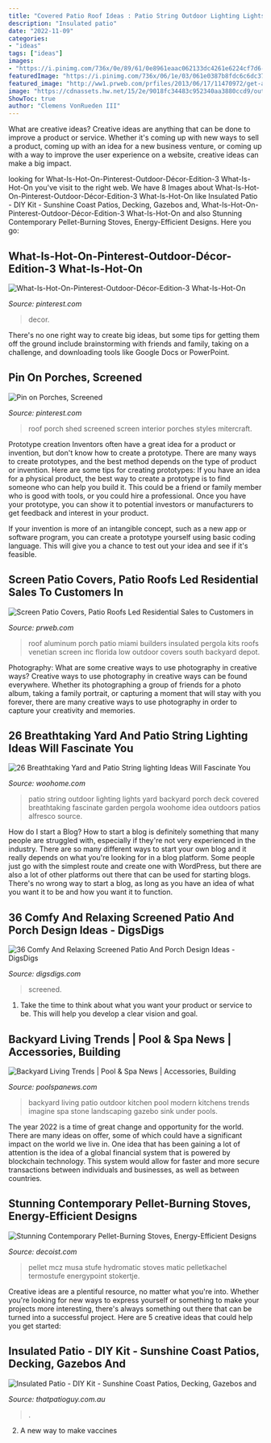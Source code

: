 ```yaml
---
title: "Covered Patio Roof Ideas : Patio String Outdoor Lighting Lights Yard Backyard Porch Deck Covered Breathtaking Fascinate Garden Pergola Woohome Idea Outdoors Patios Alfresco Source"
description: "Insulated patio"
date: "2022-11-09"
categories:
- "ideas"
tags: ["ideas"]
images:
- "https://i.pinimg.com/736x/0e/89/61/0e8961eaac062133dc4261e6224cf7d6--porch-privacy-roof-styles.jpg"
featuredImage: "https://i.pinimg.com/736x/06/1e/03/061e0387b8fdc6c6dc3704615740ff33.jpg"
featured_image: "http://ww1.prweb.com/prfiles/2013/06/17/11470972/get-attachment.aspx.jpeg"
image: "https://cdnassets.hw.net/15/2e/9018fc34483c952340aa3880ccd9/outdoorliving-imaginebackyardliving.jpg"
ShowToc: true
author: "Clemens VonRueden III"
---
```



What are creative ideas?
Creative ideas are anything that can be done to improve a product or service. Whether it's coming up with new ways to sell a product, coming up with an idea for a new business venture, or coming up with a way to improve the user experience on a website, creative ideas can make a big impact.

	

		
looking for What-Is-Hot-On-Pinterest-Outdoor-Décor-Edition-3 What-Is-Hot-On you've visit to the right web. We have 8 Images about What-Is-Hot-On-Pinterest-Outdoor-Décor-Edition-3 What-Is-Hot-On like Insulated Patio - DIY Kit - Sunshine Coast Patios, Decking, Gazebos and, What-Is-Hot-On-Pinterest-Outdoor-Décor-Edition-3 What-Is-Hot-On and also Stunning Contemporary Pellet-Burning Stoves, Energy-Efficient Designs. Here you go:
		
    
## What-Is-Hot-On-Pinterest-Outdoor-Décor-Edition-3 What-Is-Hot-On

<img loading=lazy src="https://i.pinimg.com/736x/06/1e/03/061e0387b8fdc6c6dc3704615740ff33.jpg" onerror="this.onerror=null;this.src='https://tse1.mm.bing.net/th?id=OIP.DVoA8dXyXRiSMgXBq3YnTAHaLF&amp;pid=15.1';" alt="What-Is-Hot-On-Pinterest-Outdoor-Décor-Edition-3 What-Is-Hot-On">

_Source: pinterest.com_

>decor. 

	

There's no one right way to create big ideas, but some tips for getting them off the ground include brainstorming with friends and family, taking on a challenge, and downloading tools like Google Docs or PowerPoint.

    
## Pin On Porches, Screened

<img loading=lazy src="https://i.pinimg.com/736x/0e/89/61/0e8961eaac062133dc4261e6224cf7d6--porch-privacy-roof-styles.jpg" onerror="this.onerror=null;this.src='https://tse2.mm.bing.net/th?id=OIP.JQhuZh0hUdg3TwPtCyj8MgHaFB&amp;pid=15.1';" alt="Pin on Porches, Screened">

_Source: pinterest.com_

>roof porch shed screened screen interior porches styles mitercraft. 

	

Prototype creation
Inventors often have a great idea for a product or invention, but don't know how to create a prototype. There are many ways to create prototypes, and the best method depends on the type of product or invention. Here are some tips for creating prototypes:
If you have an idea for a physical product, the best way to create a prototype is to find someone who can help you build it. This could be a friend or family member who is good with tools, or you could hire a professional. Once you have your prototype, you can show it to potential investors or manufacturers to get feedback and interest in your product.

If your invention is more of an intangible concept, such as a new app or software program, you can create a prototype yourself using basic coding language. This will give you a chance to test out your idea and see if it's feasible.

    
## Screen Patio Covers, Patio Roofs Led Residential Sales To Customers In

<img loading=lazy src="http://ww1.prweb.com/prfiles/2013/06/17/11470972/get-attachment.aspx.jpeg" onerror="this.onerror=null;this.src='https://tse3.mm.bing.net/th?id=OIP.RlxYtzqwqthToOR3En7MSgHaHN&amp;pid=15.1';" alt="Screen Patio Covers, Patio Roofs Led Residential Sales to Customers in">

_Source: prweb.com_

>roof aluminum porch patio miami builders insulated pergola kits roofs venetian screen inc florida low outdoor covers south backyard depot. 

	

Photography: What are some creative ways to use photography in creative ways?
Creative ways to use photography in creative ways can be found everywhere. Whether its photographing a group of friends for a photo album, taking a family portrait, or capturing a moment that will stay with you forever, there are many creative ways to use photography in order to capture your creativity and memories.

    
## 26 Breathtaking Yard And Patio String Lighting Ideas Will Fascinate You

<img loading=lazy src="http://www.woohome.com/wp-content/uploads/2015/01/patio-outdoor-string-lights-woohome-23.jpg" onerror="this.onerror=null;this.src='https://tse3.mm.bing.net/th?id=OIP.s7b72o5CqplPDxDZ4KSpzgHaLH&amp;pid=15.1';" alt="26 Breathtaking Yard and Patio String lighting Ideas Will Fascinate You">

_Source: woohome.com_

>patio string outdoor lighting lights yard backyard porch deck covered breathtaking fascinate garden pergola woohome idea outdoors patios alfresco source. 

	

How do I start a Blog?
How to start a blog is definitely something that many people are struggled with, especially if they're not very experienced in the industry. There are so many different ways to start your own blog and it really depends on what you're looking for in a blog platform. Some people just go with the simplest route and create one with WordPress, but there are also a lot of other platforms out there that can be used for starting blogs. There's no wrong way to start a blog, as long as you have an idea of what you want it to be and how you want it to function.

    
## 36 Comfy And Relaxing Screened Patio And Porch Design Ideas - DigsDigs

<img loading=lazy src="https://www.digsdigs.com/photos/comfy-and-relaxing-screened-patio-design-ideas-28.jpg" onerror="this.onerror=null;this.src='https://tse2.mm.bing.net/th?id=OIP.2FhbiMPDSPXK6OxQRUXODAHaLH&amp;pid=15.1';" alt="36 Comfy And Relaxing Screened Patio And Porch Design Ideas - DigsDigs">

_Source: digsdigs.com_

>screened. 

	

1. Take the time to think about what you want your product or service to be. This will help you develop a clear vision and goal.

    
## Backyard Living Trends | Pool &amp; Spa News | Accessories, Building

<img loading=lazy src="https://cdnassets.hw.net/15/2e/9018fc34483c952340aa3880ccd9/outdoorliving-imaginebackyardliving.jpg" onerror="this.onerror=null;this.src='https://tse4.mm.bing.net/th?id=OIP.4XL5XTX58xA_PGTUDJMabAHaE7&amp;pid=15.1';" alt="Backyard Living Trends | Pool &amp; Spa News | Accessories, Building">

_Source: poolspanews.com_

>backyard living patio outdoor kitchen pool modern kitchens trends imagine spa stone landscaping gazebo sink under pools. 

	

The year 2022 is a time of great change and opportunity for the world. There are many ideas on offer, some of which could have a significant impact on the world we live in. One idea that has been gaining a lot of attention is the idea of a global financial system that is powered by blockchain technology. This system would allow for faster and more secure transactions between individuals and businesses, as well as between countries.

    
## Stunning Contemporary Pellet-Burning Stoves, Energy-Efficient Designs

<img loading=lazy src="https://cdn.decoist.com/wp-content/uploads/2014/07/Trendy-pellet-burning-stoves-warm-up-those-cold-winter-days-withe-elegance-768x1024.jpg" onerror="this.onerror=null;this.src='https://tse3.mm.bing.net/th?id=OIP.Ul7ZRCjRFjznDZCz-9vOJQHaJ4&amp;pid=15.1';" alt="Stunning Contemporary Pellet-Burning Stoves, Energy-Efficient Designs">

_Source: decoist.com_

>pellet mcz musa stufe hydromatic stoves matic pelletkachel termostufe energypoint stokertje. 

	

Creative ideas are a plentiful resource, no matter what you're into. Whether you're looking for new ways to express yourself or something to make your projects more interesting, there's always something out there that can be turned into a successful project. Here are 5 creative ideas that could help you get started: 

    
## Insulated Patio - DIY Kit - Sunshine Coast Patios, Decking, Gazebos And

<img loading=lazy src="https://thatpatioguy.com.au/wp-content/uploads/2020/04/Insulated-Patio-DIY-1-768x512.jpg" onerror="this.onerror=null;this.src='https://tse1.mm.bing.net/th?id=OIP.LLLlrNAriYs7d_K2rgZViQHaE8&amp;pid=15.1';" alt="Insulated Patio - DIY Kit - Sunshine Coast Patios, Decking, Gazebos and">

_Source: thatpatioguy.com.au_

>. 

	

2. A new way to make vaccines 


